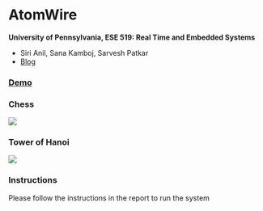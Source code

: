 AtomWire
============

**University of Pennsylvania, ESE 519: Real Time and Embedded Systems**

* Siri Anil, Sana Kamboj, Sarvesh Patkar
* [Blog](https://devpost.com/software/atomwire) 

### [Demo](https://youtu.be/rHM-RSoe9MM)

### Chess
![](images/animated.gif)

### Tower of Hanoi
![](images/animated.gif)

### Instructions
Please follow the instructions in the report to run the system

